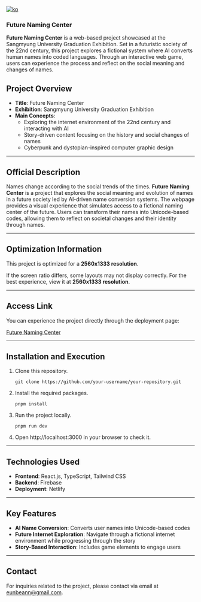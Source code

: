 [![ko](https://img.shields.io/badge/lang-ko-red.svg)](https://github.com/eunbeann/future-name-project/blob/main/README.ko.md)

### Future Naming Center

**Future Naming Center** is a web-based project showcased at the Sangmyung University Graduation Exhibition. Set in a futuristic society of the 22nd century, this project explores a fictional system where AI converts human names into coded languages. Through an interactive web game, users can experience the process and reflect on the social meaning and changes of names.

## Project Overview

- **Title**: Future Naming Center
- **Exhibition**: Sangmyung University Graduation Exhibition
- **Main Concepts**:
  - Exploring the internet environment of the 22nd century and interacting with AI
  - Story-driven content focusing on the history and social changes of names
  - Cyberpunk and dystopian-inspired computer graphic design

---

## Official Description

Names change according to the social trends of the times. **Future Naming Center** is a project that explores the social meaning and evolution of names in a future society led by AI-driven name conversion systems. The webpage provides a visual experience that simulates access to a fictional naming center of the future. Users can transform their names into Unicode-based codes, allowing them to reflect on societal changes and their identity through names.

---

## Optimization Information

This project is optimized for a **2560x1333 resolution**.

If the screen ratio differs, some layouts may not display correctly. For the best experience, view it at **2560x1333 resolution**.

---

## Access Link

You can experience the project directly through the deployment page:

[Future Naming Center](https://fncentre.netlify.app/)

---

## Installation and Execution

1. Clone this repository.

   ```
   git clone https://github.com/your-username/your-repository.git
   ```

2. Install the required packages.

   ```
   pnpm install
   ```

3. Run the project locally.

   ```
   pnpm run dev
   ```

4. Open http://localhost:3000 in your browser to check it.

---

## Technologies Used

- **Frontend**: React.js, TypeScript, Tailwind CSS
- **Backend**: Firebase
- **Deployment**: Netlify

---

## Key Features

- **AI Name Conversion**: Converts user names into Unicode-based codes
- **Future Internet Exploration**: Navigate through a fictional internet environment while progressing through the story
- **Story-Based Interaction**: Includes game elements to engage users

---

## Contact

For inquiries related to the project, please contact via email at eunbeann@gmail.com.
